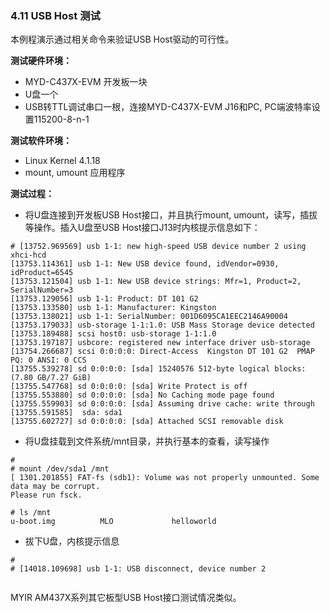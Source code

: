 ### 4.11 USB Host 测试

本例程演示通过相关命令来验证USB Host驱动的可行性。

**测试硬件环境：**

* MYD-C437X-EVM 开发板一块  
* U盘一个  
* USB转TTL调试串口一根，连接MYD-C437X-EVM J16和PC, PC端波特率设置115200-8-n-1

**测试软件环境：**

* Linux Kernel 4.1.18   
* mount, umount 应用程序  

**测试过程：**

* 将U盘连接到开发板USB Host接口，并且执行mount, umount，读写，插拔等操作。插入U盘至USB Host接口J13时内核提示信息如下：  

```
# [13752.969569] usb 1-1: new high-speed USB device number 2 using xhci-hcd
[13753.114361] usb 1-1: New USB device found, idVendor=0930, idProduct=6545
[13753.121504] usb 1-1: New USB device strings: Mfr=1, Product=2, SerialNumber=3
[13753.129056] usb 1-1: Product: DT 101 G2
[13753.133580] usb 1-1: Manufacturer: Kingston
[13753.138021] usb 1-1: SerialNumber: 001D6095CA1EEC2146A90004
[13753.179033] usb-storage 1-1:1.0: USB Mass Storage device detected
[13753.189488] scsi host0: usb-storage 1-1:1.0
[13753.197187] usbcore: registered new interface driver usb-storage
[13754.266687] scsi 0:0:0:0: Direct-Access  Kingston DT 101 G2  PMAP PQ: 0 ANSI: 0 CCS
[13755.539278] sd 0:0:0:0: [sda] 15240576 512-byte logical blocks: (7.80 GB/7.27 GiB)
[13755.547768] sd 0:0:0:0: [sda] Write Protect is off
[13755.553880] sd 0:0:0:0: [sda] No Caching mode page found
[13755.559903] sd 0:0:0:0: [sda] Assuming drive cache: write through
[13755.591585]  sda: sda1
[13755.602727] sd 0:0:0:0: [sda] Attached SCSI removable disk
```

* 将U盘挂载到文件系统/mnt目录，并执行基本的查看，读写操作  

```
#
# mount /dev/sda1 /mnt
[ 1301.201855] FAT-fs (sdb1): Volume was not properly unmounted. Some data may be corrupt. 
Please run fsck.

# ls /mnt
u-boot.img          MLO             helloworld
```

* 拔下U盘，内核提示信息   

```
#
# [14018.109698] usb 1-1: USB disconnect, device number 2


```

MYIR AM437X系列其它板型USB Host接口测试情况类似。

